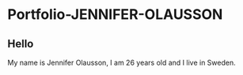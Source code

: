 # Portfolio-JENNIFER-OLAUSSON

## Hello

My name is Jennifer Olausson, I am 26 years old and I live in Sweden. 
